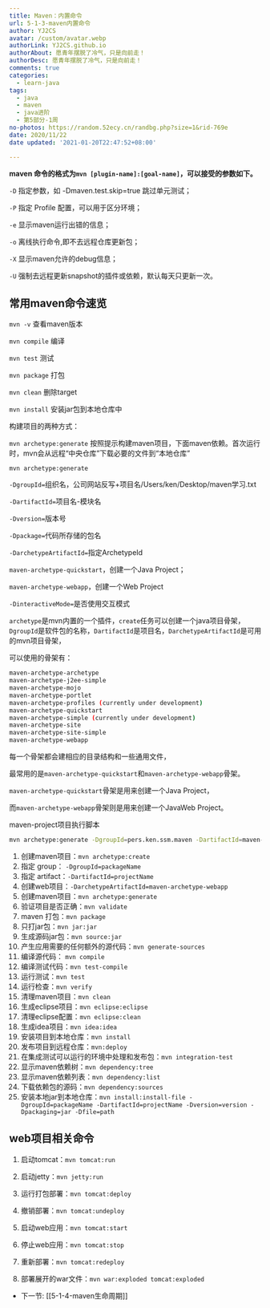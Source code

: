 ```yaml
---
title: Maven：内置命令
url: 5-1-3-maven内置命令
author: YJ2CS
avatar: /custom/avatar.webp
authorLink: YJ2CS.github.io
authorAbout: 愿青年摆脱了冷气，只是向前走！
authorDesc: 愿青年摆脱了冷气，只是向前走！
comments: true
categories:
  - learn-java
tags:
  - java
  - maven
  - java进阶
  - 第5部分-1周
no-photos: https://random.52ecy.cn/randbg.php?size=1&rid-769e
date: 2020/11/22
date updated: '2021-01-20T22:47:52+08:00'

---
```


**maven 命令的格式为`mvn [plugin-name]:[goal-name]`，可以接受的参数如下。**

`-D` 指定参数，如 -Dmaven.test.skip=true 跳过单元测试；

`-P` 指定 Profile 配置，可以用于区分环境；

`-e` 显示maven运行出错的信息；

`-o` 离线执行命令,即不去远程仓库更新包；

`-X` 显示maven允许的debug信息；

`-U` 强制去远程更新snapshot的插件或依赖，默认每天只更新一次。

## 常用maven命令速览

`mvn -v` 查看maven版本

`mvn compile` 编译

`mvn test` 测试

`mvn package` 打包

`mvn clean` 删除target

`mvn install` 安装jar包到本地仓库中

构建项目的两种方式：

`mvn archetype:generate` 按照提示构建maven项目，下面maven依赖。首次运行时，mvn会从远程“中央仓库”下载必要的文件到“本地仓库”

`mvn archetype:generate`

`-DgroupId=`组织名，公司网站反写+项目名/Users/ken/Desktop/maven学习.txt

`-DartifactId=`项目名-模块名

`-Dversion=`版本号

`-Dpackage=`代码所存储的包名

`-DarchetypeArtifactId=`指定ArchetypeId

`maven-archetype-quickstart`，创建一个Java Project；

`maven-archetype-webapp`，创建一个Web Project

`-DinteractiveMode=`是否使用交互模式

`archetype`是mvn内置的一个插件，`create`任务可以创建一个java项目骨架，`DgroupId`是软件包的名称，`DartifactId`是项目名，`DarchetypeArtifactId`是可用的mvn项目骨架，

可以使用的骨架有：

```bash
maven-archetype-archetype  
maven-archetype-j2ee-simple  
maven-archetype-mojo  
maven-archetype-portlet  
maven-archetype-profiles (currently under development)  
maven-archetype-quickstart  
maven-archetype-simple (currently under development)  
maven-archetype-site  
maven-archetype-site-simple  
maven-archetype-webapp  
```

每一个骨架都会建相应的目录结构和一些通用文件，

最常用的是`maven-archetype-quickstart`和`maven-archetype-webapp`骨架。

`maven-archetype-quickstart`骨架是用来创建一个Java Project，

而`maven-archetype-webapp`骨架则是用来创建一个JavaWeb Project。

maven-project项目执行脚本

```bash
mvn archetype:generate -DgroupId=pers.ken.ssm.maven -DartifactId=maven-project -Dversion=0.0.1-SNAPSHOT -Dpackage=war -DarchetypeArtifactId=maven-archetype-webapp
```

1. 创建maven项目：`mvn archetype:create`
2. 指定 group： `-DgroupId=packageName`
3. 指定 artifact：`-DartifactId=projectName`
4. 创建web项目：`-DarchetypeArtifactId=maven-archetype-webapp`
5. 创建maven项目：`mvn archetype:generate`
6. 验证项目是否正确：`mvn validate`
7. maven 打包：`mvn package`
8. 只打jar包：`mvn jar:jar`
9. 生成源码jar包：`mvn source:jar`
10. 产生应用需要的任何额外的源代码：`mvn generate-sources`
11. 编译源代码： `mvn compile`
12. 编译测试代码：`mvn test-compile`
13. 运行测试：`mvn test`
14. 运行检查：`mvn verify`
15. 清理maven项目：`mvn clean`
16. 生成eclipse项目：`mvn eclipse:eclipse`
17. 清理eclipse配置：`mvn eclipse:clean`
18. 生成idea项目：`mvn idea:idea`
19. 安装项目到本地仓库：`mvn install`
20. 发布项目到远程仓库：`mvn:deploy`
21. 在集成测试可以运行的环境中处理和发布包：`mvn integration-test`
22. 显示maven依赖树：`mvn dependency:tree`
23. 显示maven依赖列表：`mvn dependency:list`
24. 下载依赖包的源码：`mvn dependency:sources`
25. 安装本地jar到本地仓库：`mvn install:install-file -DgroupId=packageName -DartifactId=projectName -Dversion=version -Dpackaging=jar -Dfile=path`

## web项目相关命令

1. 启动tomcat：`mvn tomcat:run`

2. 启动jetty：`mvn jetty:run`

3. 运行打包部署：`mvn tomcat:deploy`

4. 撤销部署：`mvn tomcat:undeploy`

5. 启动web应用：`mvn tomcat:start`

6. 停止web应用：`mvn tomcat:stop`

7. 重新部署：`mvn tomcat:redeploy`

8. 部署展开的war文件：`mvn war:exploded tomcat:exploded`

- 下一节: [[5-1-4-maven生命周期]]
